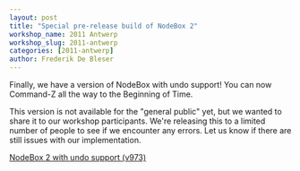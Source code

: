 ```yaml
---
layout: post
title: "Special pre-release build of NodeBox 2"
workshop_name: 2011 Antwerp
workshop_slug: 2011-antwerp
categories: [2011-antwerp]
author: Frederik De Bleser
---
```

Finally, we have a version of NodeBox with undo support! You can now Command-Z all the way to the Beginning of Time.

This version is not available for the "general public" yet, but we wanted to share it to our workshop participants. We're releasing this to a limited number of people to see if we encounter any errors. Let us know if there are still issues with our implementation.

<a href="http://nodebox.net/download/nodebox2/NodeBox-2.0.973.zip">NodeBox 2 with undo support (v973)</a>
